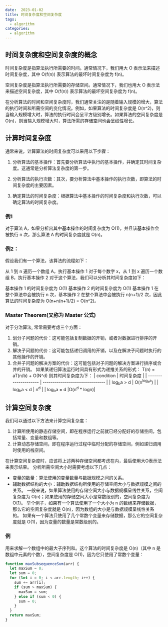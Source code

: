 ```yaml
---
date:  2023-01-02
title: 时间复杂度和空间复杂度
tags: 
  - algorithm
categories:
  - algorithm
---
```


## 时间复杂度和空间复杂度的概念
时间复杂度是指算法执行所需要的时间。通常情况下，我们用大 O 表示法来描述时间复杂度，其中 O(f(n)) 表示算法的最坏时间复杂度为 f(n)。

空间复杂度是指算法执行所需要的存储空间。通常情况下，我们也用大 O 表示法来描述空间复杂度，其中 O(f(n)) 表示算法的最坏空间复杂度为 f(n)。

在分析算法的时间和空间复杂度时，我们通常关注的是随着输入规模的增大，算法的执行时间和所需空间的变化情况。例如，如果算法的时间复杂度是 O(n^2)，则当输入规模增大时，算法的执行时间会呈平方级别增长。如果算法的空间复杂度是 O(n)，则当输入规模增大时，算法所需的存储空间也会呈线性增长。
## 计算时间复杂度
通常来说，计算算法的时间复杂度可以采用以下步骤：

1.  分析算法的基本操作：首先要分析算法中执行的基本操作，并确定其时间复杂度。这通常是分析算法复杂度的第一步。
    
2.  分析算法的执行次数：其次，要分析算法中基本操作的执行次数，即算法的时间复杂度的主要因素。
    
3.  确定算法的时间复杂度：根据算法中基本操作的时间复杂度和执行次数，可以确定算法的时间复杂度。
    
### 例1
对于算法 A，如果分析出其中基本操作的时间复杂度为 O(1)，并且该基本操作会被执行 n 次，那么算法 A 的时间复杂度就是 O(n)。

### 例2：
假设我们有一个算法，该算法的流程如下：

从 1 到 n 遍历一个数组 A，执行基本操作 1
对于每个数字 x，从 1 到 x 遍历一个数组 B，执行基本操作 2
对于这个算法，我们可以分析其时间复杂度如下：

基本操作 1 的时间复杂度为 O(1)
基本操作 2 的时间复杂度为 O(1)
基本操作 1 在整个算法中会被执行 n 次，基本操作 2 在整个算法中会被执行 n(n+1)/2 次，因此算法的时间复杂度为 O(n+n(n+1)/2) = O(n^2)。

### Master Theorem(又称为 Master 公式)
对于分治算法, 常常需要考虑三个方面：
1.  划分子问题的代价：这可能包括复制数据的开销，或者对数据进行排序的开销。
2.  解决子问题的代价：这可能包括递归调用的开销，以及在解决子问题时执行的其他操作的开销。
3.  合并子问题的解决方案的代价：这可能包括对子问题的解决方案进行排序或合并的开销。
如果某递归算法运行时间具有形式为递推关系的形式：
T(n) = aT(n/b) + O(N^d)
则其时间复杂度为下：
| condition            | 时间复杂度                      |
| -------------------- | ------------------------------- |
| log<sub>b</sub>a > d | O(n<sup>log<sub>b</sub>a</sup>) |
| log<sub>b</sub>a < d |  n<sup>d</sup> |
|  log<sub>b</sub>a = d  |O(n<sup>d</sup> * logn)|

## 计算空间复杂度
我们可以通过以下方法来计算空间复杂度：
1.  计算所使用的静态存储空间，即在程序运行之前就已经分配好的存储空间，包括常量、变量和数组等。 
2.  计算动态存储空间，即在程序运行过程中临时分配的存储空间，例如递归调用时使用的栈空间。
  
在计算空间复杂度时，应该将上述两种存储空间都考虑在内，最后使用大O表示法来表示结果。
分析所需空间大小时需要考虑以下几点：
-   变量的数量：算法使用的变量数量与数据规模之间的关系。
-   辅助数据结构的大小：辅助数据结构所使用的存储空间大小与数据规模之间的关系。
一般来说，如果算法使用的存储空间大小与数据规模呈线性关系，空间复杂度为 O(n)；如果使用的存储空间大小是常数级别的，空间复杂度为 O(1)。
举个例子，如果有一个算法使用了一个大小为 n 的数组来存储数据，那么它的空间复杂度就是 O(n)，因为数组的大小是与数据规模呈线性关系的。
如果有一个算法只使用了几个常数个变量来存储数据，那么它的空间复杂度就是 O(1)，因为变量的数量是常数级别的。
### 例
用来求解一个数组中的最大子序列和。这个算法的时间复杂度是 O(n)（其中 n 是数组中元素的个数），空间复杂度是 O(1)，因为它只使用了常数个变量：
```js
function maxSubsequenceSum(arr) {
  let maxSum = 0;
  let sum = 0;
  for (let i = 0; i < arr.length; i++) {
    sum += arr[i];
    if (sum > maxSum) {
      maxSum = sum;
    } else if (sum < 0) {
      sum = 0;
    }
  }
  return maxSum;
}
```